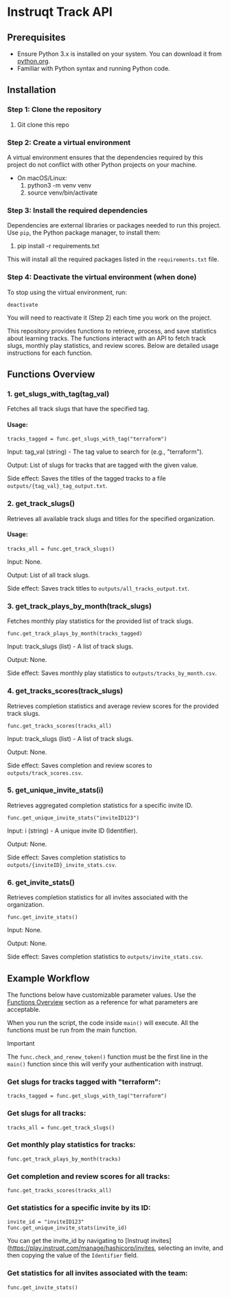 # Instruqt Track API

## Prerequisites

- Ensure Python 3.x is installed on your system. You can download it
  from [python.org](https://www.python.org/downloads/).
- Familiar with Python syntax and running Python code.

## Installation

### Step 1: Clone the repository

1. Git clone this repo

### Step 2: Create a virtual environment

A virtual environment ensures that the dependencies required by this project do not conflict with other Python projects
on your machine.

- On macOS/Linux:
    1. python3 -m venv venv
    2. source venv/bin/activate

### Step 3: Install the required dependencies

Dependencies are external libraries or packages needed to run this project. Use `pip`, the Python package manager, to
install them:

1. pip install -r requirements.txt

This will install all the required packages listed in the `requirements.txt` file.

### Step 4: Deactivate the virtual environment (when done)

To stop using the virtual environment, run:

```
deactivate
```

You will need to reactivate it (Step 2) each time you work on the project.

This repository provides functions to retrieve, process, and save statistics about learning tracks. The functions
interact with an API to fetch track slugs, monthly play statistics, and review scores. Below are detailed usage
instructions for each function.

## Functions Overview

### 1. get_slugs_with_tag(tag_val)

Fetches all track slugs that have the specified tag.

#### Usage:

```
tracks_tagged = func.get_slugs_with_tag("terraform")
```

Input: tag_val (string) - The tag value to search for (e.g., "terraform").

Output: List of slugs for tracks that are tagged with the given value.

Side effect: Saves the titles of the tagged tracks to a file `outputs/{tag_val}_tag_output.txt`.

### 2. get_track_slugs()

Retrieves all available track slugs and titles for the specified organization.

#### Usage:

```
tracks_all = func.get_track_slugs()
```

Input: None.

Output: List of all track slugs.

Side effect: Saves track titles to `outputs/all_tracks_output.txt`.

### 3. get_track_plays_by_month(track_slugs)

Fetches monthly play statistics for the provided list of track slugs.

```
func.get_track_plays_by_month(tracks_tagged)
```

Input: track_slugs (list) - A list of track slugs.

Output: None.

Side effect: Saves monthly play statistics to `outputs/tracks_by_month.csv`.

### 4. get_tracks_scores(track_slugs)

Retrieves completion statistics and average review scores for the provided track slugs.

```
func.get_tracks_scores(tracks_all)
```

Input: track_slugs (list) - A list of track slugs.

Output: None.

Side effect: Saves completion and review scores to `outputs/track_scores.csv`.

### 5. get_unique_invite_stats(i)

Retrieves aggregated completion statistics for a specific invite ID.

```
func.get_unique_invite_stats("inviteID123")
```

Input: i (string) - A unique invite ID (Identifier).

Output: None.

Side effect: Saves completion statistics to `outputs/{inviteID}_invite_stats.csv`.

### 6. get_invite_stats()

Retrieves completion statistics for all invites associated with the organization.

```
func.get_invite_stats()
```

Input: None.

Output: None.

Side effect: Saves completion statistics to `outputs/invite_stats.csv`.

## Example Workflow

The functions below have customizable parameter values. Use the [Functions Overview](#functions-overview-) section as a
reference for what parameters are acceptable.

When you run the script, the code inside `main()` will execute. All the functions must be run from the main function.

> [!IMPORTANT]
> The `func.check_and_renew_token()` function must be the first line in the `main()` function since this will verify
> your
> authentication with instruqt.

### Get slugs for tracks tagged with "terraform":

```
tracks_tagged = func.get_slugs_with_tag("terraform")
```

### Get slugs for all tracks:

```
tracks_all = func.get_track_slugs()
```

### Get monthly play statistics for tracks:

```
func.get_track_plays_by_month(tracks)
```

### Get completion and review scores for all tracks:

```
func.get_tracks_scores(tracks_all)
```

### Get statistics for a specific invite by its ID:

```
invite_id = "inviteID123"
func.get_unique_invite_stats(invite_id)
```

You can get the invite_id by navigating to [Instruqt invites](https://play.instruqt.com/manage/hashicorp/invites,
selecting an invite, and then copying the value of the `Identifier` field.

### Get statistics for all invites associated with the team:

```
func.get_invite_stats()
```